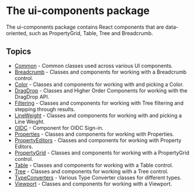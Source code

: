 # The ui-components package

The ui-components package contains React components that are data-oriented, such as PropertyGrid, Table, Tree and Breadcrumb.

## Topics

* [Common](./Common.md) - Common classes used across various UI components.
* [Breadcrumb](./Breadcrumb.md) - Classes and components for working with a Breadcrumb control.
* [Color](./Color.md) - Classes and components for working with and picking a Color.
* [DragDrop](./DragDrop.md) - Classes and Higher Order Components for working with the DragDrop API.
* [Filtering](./Filtering.md) - Classes and components for working with Tree filtering and stepping through results.
* [LineWeight](./LineWeight.md) - Classes and components for working with and picking a Line Weight.
* [OIDC](./OIDC.md) - Component for OIDC Sign-in.
* [Properties](./Properties.md) - Classes and components for working with Properties.
* [PropertyEditors](./PropertyEditors.md) - Classes and components for working with Property Editors.
* [PropertyGrid](./PropertyGrid.md) - Classes and components for working with a PropertyGrid control.
* [Table](./Table.md) - Classes and components for working with a Table control.
* [Tree](./Tree.md) - Classes and components for working with a Tree control.
* [TypeConverters](./TypeConverters.md) - Various Type Converter classes for different types.
* [Viewport](./Viewport.md) - Classes and components for working with a Viewport.
